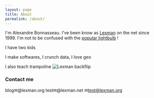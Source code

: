```yaml
---
layout: page
title: About
permalink: /about/
---
```


I'm Alexandre Bonnasseau. I've been know as [Lexman](https://github.com/lexman/) on the net since 1999. I'm not to be confused with the [popular lightbulb](https://www.leroymerlin.fr/produits/decoration-eclairage/ampoule-et-led/ampoule-led/ampoule-e27/ampoule-decorative-led-a-filament-ambre-standard-e27-40-w-lexman-84514900.html) !

I have two kids

I make softwares, I crunch data, I love geo

I also teach trampoline
![Lexman  backflip](/images/mini-trampo.png)


### Contact me

blog✉@lexman.org
test✉@lexman.net
✉test@lexman.org
